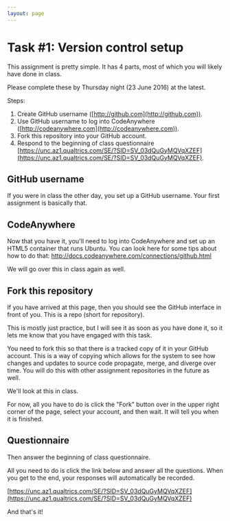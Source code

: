 ```yaml
---
layout: page
---
```




# Task \#1: Version control setup

This assignment is pretty simple. 
It has 4 parts, most of which you will likely have done in class. 

Please complete these by Thursday night (23 June 2016) at the latest. 

Steps: 

1. Create GitHub username ([http://github.com](http://github.com)).
2. Use GitHub username to log into CodeAnywhere ([http://codeanywhere.com](http://codeanywhere.com)). 
3. Fork this repository into your GitHub account. 
4. Respond to the beginning of class questionnaire [https://unc.az1.qualtrics.com/SE/?SID=SV_03dQuGyMQVqXZEF](https://unc.az1.qualtrics.com/SE/?SID=SV_03dQuGyMQVqXZEF). 

## GitHub username

If you were in class the other day, you set up a GitHub username. 
Your first assignment is basically that. 

## CodeAnywhere

Now that you have it, you'll need to log into CodeAnywhere and set up an HTML5 container that runs Ubuntu. 
You can look here for some tips about how to do that: http://docs.codeanywhere.com/connections/github.html

We will go over this in class again as well. 

## Fork this repository

If you have arrived at this page, then you should see the GitHub interface in front of you. 
This is a repo (short for repository). 

This is mostly just practice, but I will see it as soon as you have done it, so it lets me know that you have engaged with this task. 

You need to fork this so that there is a tracked copy of it in your GitHub account. 
This is a way of copying which allows for the system to see how changes and updates to source code propagate, merge, and diverge over time. 
You will do this with other assignment repositories in the future as well. 

We'll look at this in class. 

For now, all you have to do is click the "Fork" button over in the upper right corner of the page, select your account, and then wait. 
It will tell you when it is finished. 

## Questionnaire

Then answer the beginning of class questionnaire. 

All you need to do is click the link below and answer all the questions. When you get to the end, your responses will automatically be recorded.  

[https://unc.az1.qualtrics.com/SE/?SID=SV_03dQuGyMQVqXZEF](https://unc.az1.qualtrics.com/SE/?SID=SV_03dQuGyMQVqXZEF)

And that's it!